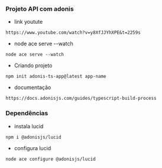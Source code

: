 ### Projeto API com adonis

* link youtute
```
https://www.youtube.com/watch?v=y8XfJJYhXPE&t=2259s
```

* node ace serve --watch
```
node ace serve --watch
```

* Criando projeto
```
npm init adonis-ts-app@latest app-name
```

* documentação
```
https://docs.adonisjs.com/guides/typescript-build-process
```

### Dependências
*  instala lucid
```
npm i @adonisjs/lucid
```

* configura lucid
```
node ace configure @adonisjs/lucid
```
